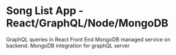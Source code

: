 # Song List App - React/GraphQL/Node/MongoDB
GraphQL queries in React Front End 
MongoDB managed service on backend.
MongoDB integration for graphQL server 
